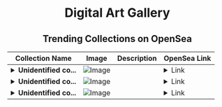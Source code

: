 <div align="center">

# Digital Art Gallery

## Trending Collections on OpenSea

| Collection Name                       | Image                                                                                     | Description                       | OpenSea Link                                                                                          |
|---------------------------------------|-------------------------------------------------------------------------------------------|-----------------------------------|--------------------------------------------------------------------------------------------------------|
| **<details><summary>Unidentified co...</summary>Unidentified contract 1217cf94-4695-4e33-9b88-ab52b89727cb</details>** | ![Image](https://i2.seadn.io/optimism/0x579e4f4a7e577ef5ac6e9221ca8f11dd6d43316d/6404459f0a28661c41bd910f8b5899/e86404459f0a28661c41bd910f8b5899.png?w=200&auto=format) |  | <details><summary>Link</summary>[Unidentified contract 1217cf94-4695-4e33-9b88-ab52b89727cb](https://opensea.io/collection/unidentified-contract-1217cf94-4695-4e33-9b88-ab52)</details> |
| **<details><summary>Unidentified co...</summary>Unidentified contract 9a0d3ea6-e443-42ba-82f7-2478b346b44a</details>** | ![Image](https://i2.seadn.io/optimism/0x70453cfd1753497322b2f4882b7681e8dc63db3c/4db6eb6834fdbe75a694959988877a/014db6eb6834fdbe75a694959988877a.png?w=200&auto=format) |  | <details><summary>Link</summary>[Unidentified contract 9a0d3ea6-e443-42ba-82f7-2478b346b44a](https://opensea.io/collection/unidentified-contract-9a0d3ea6-e443-42ba-82f7-2478)</details> |
| **<details><summary>Unidentified co...</summary>Unidentified contract 891bb68c-192b-4e6d-9ac6-22d820ab228a</details>** | ![Image](https://i2.seadn.io/optimism/0x579e4f4a7e577ef5ac6e9221ca8f11dd6d43316d/6404459f0a28661c41bd910f8b5899/e86404459f0a28661c41bd910f8b5899.png?w=200&auto=format) |  | <details><summary>Link</summary>[Unidentified contract 891bb68c-192b-4e6d-9ac6-22d820ab228a](https://opensea.io/collection/unidentified-contract-891bb68c-192b-4e6d-9ac6-22d8)</details> |

</div>